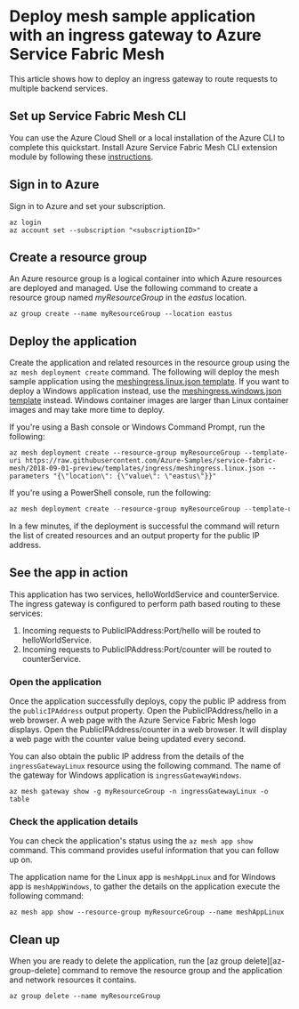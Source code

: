 # Deploy mesh sample application with an ingress gateway to Azure Service Fabric Mesh

This article shows how to deploy an ingress gateway to route requests to multiple backend services.
## Set up Service Fabric Mesh CLI

You can use the Azure Cloud Shell or a local installation of the Azure CLI to complete this quickstart. Install Azure Service Fabric Mesh CLI extension module by following these [instructions](https://docs.microsoft.com/en-us/azure/service-fabric-mesh/service-fabric-mesh-howto-setup-cli).

## Sign in to Azure
Sign in to Azure and set your subscription.

```azurecli
az login
az account set --subscription "<subscriptionID>"
```

## Create a resource group

An Azure resource group is a logical container into which Azure resources are deployed and managed. Use the following command to create a resource group named *myResourceGroup* in the *eastus* location.

```azurecli
az group create --name myResourceGroup --location eastus
```

## Deploy the application

Create the application and related resources in the resource group using the `az mesh deployment create` command. The following will deploy the mesh sample application using the [meshingress.linux.json template](https://raw.githubusercontent.com/Azure-Samples/service-fabric-mesh/2018-09-01-preview/templates/ingress/meshingress.linux.json). If you want to deploy a Windows application instead, use the [meshingress.windows.json template](https://raw.githubusercontent.com/Azure-Samples/service-fabric-mesh/2018-09-01-preview/templates/ingress/meshingress.linux.json) instead. Windows container images are larger than Linux container images and may take more time to deploy.

If you're using a Bash console or Windows Command Prompt, run the following:


```azurecli
az mesh deployment create --resource-group myResourceGroup --template-uri https://raw.githubusercontent.com/Azure-Samples/service-fabric-mesh/2018-09-01-preview/templates/ingress/meshingress.linux.json --parameters "{\"location\": {\"value\": \"eastus\"}}" 
```

If you're using a PowerShell console, run the following:

```PowerShell
az mesh deployment create --resource-group myResourceGroup --template-uri https://raw.githubusercontent.com/Azure-Samples/service-fabric-mesh/2018-09-01-preview/templates/ingress/meshingress.linux.json --parameters "{'location': {'value': 'eastus'}}"
```
In a few minutes, if the deployment is successful the command will return the list of created resources and an output property for the public IP address.

## See the app in action 

This application has two services, helloWorldService and counterService. The ingress gateway is configured to perform path based routing to these services:
1. Incoming requests to PublicIPAddress:Port/hello will be routed to helloWorldService.
2. Incoming requests to PublicIPAddress:Port/counter will be routed to counterService.

### Open the application
Once the application successfully deploys, copy the public IP address from the `publicIPAddress` output property. 
Open the PublicIPAddress/hello in a web browser. A web page with the Azure Service Fabric Mesh logo displays.
Open the PublicIPAddress/counter in a web browser. It will display a web page with the counter value being updated every second.

You can also obtain the public IP address from the details of the `ingressGatewayLinux` resource using the following command. The name of the gateway for Windows application is `ingressGatewayWindows`.

```azurecli
az mesh gateway show -g myResourceGroup -n ingressGatewayLinux -o table
```

### Check the application details
You can check the application's status using the `az mesh app show` command. This command provides useful information that you can follow up on.

The application name for the Linux app is `meshAppLinux` and for Windows app is `meshAppWindows`, to gather the details on the application execute the following command:

```azurecli
az mesh app show --resource-group myResourceGroup --name meshAppLinux
```

## Clean up

When you are ready to delete the application, run the [az group delete][az-group-delete] command to remove the resource group and the application and network resources it contains.

```azurecli
az group delete --name myResourceGroup
```